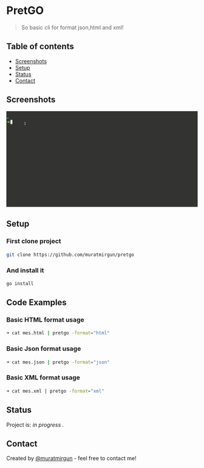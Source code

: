 # PretGO

> So basic cli for format json,html and xml!

## Table of contents

* [Screenshots](#screenshots)
* [Setup](#setup)
* [Status](#status)
* [Contact](#contact)

## Screenshots

![Example screenshot](./static/pretgo.gif)

## Setup

### First clone project

```bash
git clone https://github.com/muratmirgun/pretgo
```

### And install it

```bash
go install
```

## Code Examples

### Basic HTML format usage  

```bash
➜ cat mes.html | pretgo -format="html"
```

### Basic Json format usage

```bash
➜ cat mes.json | pretgo -format="json"
```

### Basic XML format usage

```bash
➜ cat mes.xml | pretgo -format="xml"
```

## Status

Project is: _in progress_ .

## Contact

Created by [@muratmirgun](https://twitter.com/muratmirgun) - feel free to contact me!

